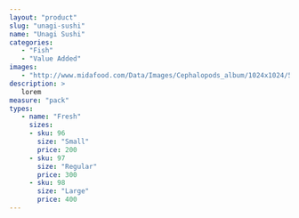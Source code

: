 ```yaml
---
layout: "product"
slug: "unagi-sushi"
name: "Unagi Sushi"
categories:
   - "Fish"
   - "Value Added"
images:
   - "http://www.midafood.com/Data/Images/Cephalopods_album/1024x1024/54acdb77e60ec196.jpg"
description: >
   lorem
measure: "pack"
types: 
   - name: "Fresh"
     sizes: 
     - sku: 96
       size: "Small"
       price: 200
     - sku: 97
       size: "Regular"
       price: 300
     - sku: 98
       size: "Large"
       price: 400
---
```

